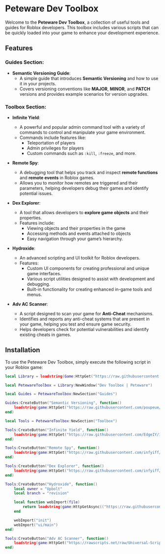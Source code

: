 # Peteware Dev Toolbox

Welcome to the **Peteware Dev Toolbox**, a collection of useful tools and guides for Roblox developers. This toolbox includes various scripts that can be quickly loaded into your game to enhance your development experience.

## Features

### Guides Section:
- **Semantic Versioning Guide**:
  - A simple guide that introduces **Semantic Versioning** and how to use it in your projects. 
  - Covers versioning conventions like **MAJOR**, **MINOR**, and **PATCH** versions and provides example scenarios for version upgrades.
  
### Toolbox Section:
- **Infinite Yield**:
  - A powerful and popular admin command tool with a variety of commands to control and manipulate your game environment.
  - Commands include features like:
    - Teleportation of players
    - Admin privileges for players
    - Custom commands such as `:kill`, `:freeze`, and more.
  
- **Remote Spy**:
  - A debugging tool that helps you track and inspect **remote functions** and **remote events** in Roblox games.
  - Allows you to monitor how remotes are triggered and their parameters, helping developers debug their games and identify potential issues.

- **Dex Explorer**:
  - A tool that allows developers to **explore game objects** and their properties.
  - Features include:
    - Viewing objects and their properties in the game
    - Accessing methods and events attached to objects
    - Easy navigation through your game’s hierarchy.

- **Hydroxide**:
  - An advanced scripting and UI toolkit for Roblox developers.
  - Features:
    - Custom UI components for creating professional and unique game interfaces.
    - Various script utilities designed to assist with development and debugging.
    - Built-in functionality for creating enhanced in-game tools and menus.
  
- **Adv AC Scanner**:
  - A script designed to scan your game for **Anti-Cheat** mechanisms.
  - Identifies and reports any anti-cheat systems that are present in your game, helping you test and ensure game security.
  - Helps developers check for potential vulnerabilities and identify existing cheats in games.

## Installation

To use the Peteware Dev Toolbox, simply execute the following script in your Roblox game:

```lua
local Library = loadstring(Game:HttpGet("https://raw.githubusercontent.com/bloodball/-back-ups-for-libs/main/wizard"))()

local PetewareToolbox = Library:NewWindow("Dev Toolbox | Peteware")

local Guides = PetewareToolbox:NewSection("Guides")

Guides:CreateButton("Semantic Versioning", function()
    loadstring(game:HttpGet("https://raw.githubusercontent.com/poupeue/VersioningForBeginners/refs/heads/main/guide.lua",true))()
end)

local Tools = PetewareToolbox:NewSection("Toolbox")

Tools:CreateButton("Infinite Yield", function()
    loadstring(game:HttpGet("https://raw.githubusercontent.com/EdgeIY/infiniteyield/master/source"))()
end)

Tools:CreateButton("Remote Spy", function()
    loadstring(game:HttpGet("https://raw.githubusercontent.com/infyiff/backup/main/SimpleSpyV3/main.lua"))()
end)

Tools:CreateButton("Dex Explorer", function()
    loadstring(game:HttpGet("https://raw.githubusercontent.com/infyiff/backup/main/dex.lua"))()
end)

Tools:CreateButton("Hydroxide", function()
    local owner = "Upbolt"
    local branch = "revision"

    local function webImport(file)
        return loadstring(game:HttpGetAsync(("https://raw.githubusercontent.com/%s/Hydroxide/%s/%s.lua"):format(owner, branch, file)), file .. '.lua')()
    end

    webImport("init")
    webImport("ui/main")
end)

Tools:CreateButton("Adv AC Scanner", function()
    loadstring(game:HttpGet("https://rawscripts.net/raw/Universal-Script-Advanced-Game-Anti-Cheat-Scanner-33244",true))()
end)
